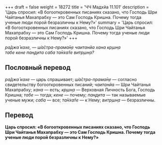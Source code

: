 +++
draft = false
weight = 18272
title = 'ЧЧ Мадхйа 11.101'
description = 'Царь спросил: «В богооткровенных писаниях сказано, что Господь Шри Чайтанья Махапрабху — это Сам Господь Кришна. Почему тогда ученые люди порой безразличны к Нему?»'
summary = 'Царь спросил: «В богооткровенных писаниях сказано, что Господь Шри Чайтанья Махапрабху — это Сам Господь Кришна. Почему тогда ученые люди порой безразличны к Нему?»'
+++

_ра̄джа̄ кахе, — ш́а̄стра-прама̄н̣е чаитанйа хана кр̣шн̣а  
табе кене пан̣д̣ита саба та̄н̇ха̄те витр̣шн̣а?_

## Пословный перевод

_ра̄джа̄_ _кахе_ — царь спрашивает; _ш́а̄стра_\-_прама̄н̣е_ — согласно свидетельству богооткровенных писаний; _чаитанйа_ — Шри Чайтанья Махапрабху; _хана_ — есть; _кр̣шн̣а_ — Верховная Личность Бога, Господь Кришна; _табе_ — тогда; _кене_ — почему; _пан̣д̣ита_ — так называемые ученые мужи; _саба_ — все; _та̄н̇ха̄те_ — к Нему; _витр̣шн̣а_ — безразличны.

## Перевод

**Царь спросил: «В богооткровенных писаниях сказано, что Господь Шри Чайтанья Махапрабху — это Сам Господь Кришна. Почему тогда ученые люди порой безразличны к Нему?»**
